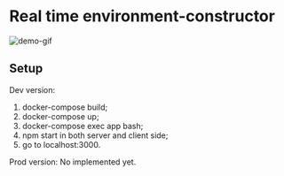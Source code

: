 # Real time environment-constructor

![demo-gif](https://github.com/polkpolio1/environment-constructor/raw/master/demo.gif)

## Setup
Dev version:
1) docker-compose build;
2) docker-compose up;
3) docker-compose exec app bash;
4) npm start in both server and client side;
5) go to localhost:3000.

Prod version:
No implemented yet.

